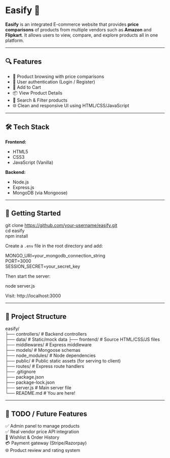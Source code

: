 # Easify 🛒

**Easify** is an integrated E-commerce website that provides **price comparisons** of products from multiple vendors such as **Amazon** and **Flipkart**. It allows users to view, compare, and explore products all in one platform.

---

## 🔍 Features

- 🛒 Product browsing with price comparisons  
- 🔐 User authentication (Login / Register)  
- 🧾 Add to Cart  
- 📦 View Product Details  
- 🔎 Search & Filter products  
- 🌐 Clean and responsive UI using HTML/CSS/JavaScript  

---

## 🛠️ Tech Stack

**Frontend:**  
- HTML5  
- CSS3  
- JavaScript (Vanilla)  

**Backend:**  
- Node.js  
- Express.js  
- MongoDB (via Mongoose)  

---

## 🚀 Getting Started

git clone https://github.com/your-username/easify.git  
cd easify  
npm install  

Create a `.env` file in the root directory and add:

MONGO_URI=your_mongodb_connection_string  
PORT=3000  
SESSION_SECRET=your_secret_key  

Then start the server:

node server.js  

Visit: http://localhost:3000

---

## 📁 Project Structure

easify/  
├── controllers/ # Backend controllers  
├── data/ # Static/mock data 
├── frontend/ # Source HTML/CSS/JS files  
├── middlewares/ # Express middleware  
├── models/ # Mongoose schemas  
├── node_modules/ # Node dependencies  
├── public/ # Public static assets (for serving to client)  
├── routes/ # Express route handlers  
├── .gitignore  
├── package.json  
├── package-lock.json  
├── server.js # Main server file  
└── README.md # You are here!

---

## 📌 TODO / Future Features

✅ Admin panel to manage products  
✅ Real vendor price API integration  
🔄 Wishlist & Order History  
💳 Payment gateway (Stripe/Razorpay)  
🌐 Product review and rating system  

